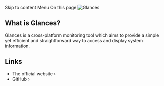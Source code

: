 Skip to content
Menu
On this page
![Glances](https://raw.githubusercontent.com/nicolargo/glances/develop/docs/_static/glances-responsive-webdesign.png)
## What is Glances? ​
Glances is a cross-platform monitoring tool which aims to provide a simple yet efficient and straightforward way to access and display system information.
## Links ​
  * The official website ›
  * GitHub ›


